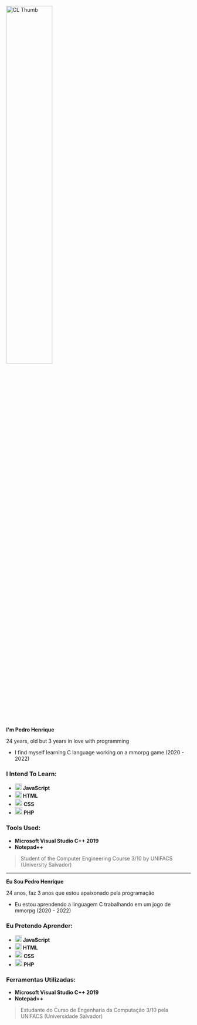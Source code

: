 <p>
   <!-- <img src="https://i.imgur.com/gjPALxy.jpg" alt="CL Thumb" border="0" width="50%"> -->
   <img src="https://github.com/alkdeveloper/alkdeveloper/blob/main/e426702edf874b181aced1e2fa5c6cde.gif?raw=true" alt="CL Thumb" border="0" width="50%">
</p>

**I'm Pedro Henrique**

24 years, old but 3 years in love with programming

- I find myself learning C language working on a mmorpg game (2020 - 2022)

### I Intend To Learn:

- <img src="https://i.imgur.com/7lBEVta.png" width="18"/> <b>JavaScript</b>  
- <img src="https://i.imgur.com/79AWq8G.png" width="18"/> <b>HTML</b>  
- <img src="https://i.imgur.com/O8WZ0nY.png" width="20"/> <b>CSS</b>  
- <img src="https://i.imgur.com/q6FJifW.jpg" width="20"/> <b>PHP</b>

### Tools Used:

- <b>Microsoft Visual Studio C++ 2019</b> 
- <b>Notepad++</b> 

> Student of the Computer Engineering Course 3/10 by UNIFACS (University Salvador)

*********************************************************************************************

**Eu Sou Pedro Henrique**

24 anos, faz 3 anos que estou apaixonado pela programação

- Eu estou aprendendo a linguagem C trabalhando em um jogo de mmorpg (2020 - 2022)

### Eu Pretendo Aprender:

- <img src="https://i.imgur.com/7lBEVta.png" width="18"/> <b>JavaScript</b>  
- <img src="https://i.imgur.com/79AWq8G.png" width="18"/> <b>HTML</b>  
- <img src="https://i.imgur.com/O8WZ0nY.png" width="20"/> <b>CSS</b>  
- <img src="https://i.imgur.com/q6FJifW.jpg" width="20"/> <b>PHP</b>

### Ferramentas Utilizadas:

- <b>Microsoft Visual Studio C++ 2019</b> 
- <b>Notepad++</b> 

> Estudante do Curso de Engenharia da Computação 3/10 pela UNIFACS (Universidade Salvador)

